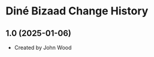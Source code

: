 Diné Bizaad Change History
====================

1.0 (2025-01-06)
----------------
* Created by John Wood
